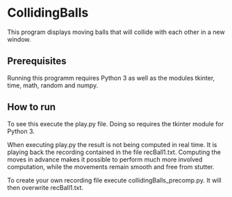 # CollidingBalls
This program displays moving balls that will collide with each other in a new window.

## Prerequisites
Running this programm requires Python 3 as well as the modules tkinter, time, math, random and numpy.

## How to run
To see this execute the play.py file. Doing so requires the tkinter module for Python 3.

When executing play.py the result is not being computed in real time. It is playing back the recording contained in the file recBall1.txt. Computing the moves in advance makes it possible to perform much more involved computation, while the movements remain smooth and free from stutter.

To create your own recording file execute collidingBalls_precomp.py. It will then overwrite recBall1.txt.
